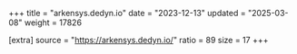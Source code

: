 +++
title = "arkensys.dedyn.io"
date = "2023-12-13"
updated = "2025-03-08"
weight = 17826

[extra]
source = "https://arkensys.dedyn.io/"
ratio = 89
size = 17
+++
